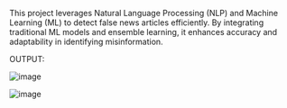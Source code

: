 This project leverages Natural Language Processing (NLP) and Machine Learning (ML) to detect false news articles efficiently. By integrating traditional ML models and ensemble learning, it enhances accuracy and adaptability in identifying misinformation.

OUTPUT:



![image](https://github.com/user-attachments/assets/e2c372e4-bcbf-46f7-9dbd-e312b0d40022)

![image](https://github.com/user-attachments/assets/83cbfb1b-b721-45a0-bc27-066fc8dbe318)
